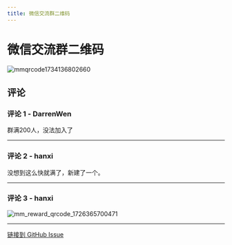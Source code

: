 ```yaml
---
title: 微信交流群二维码
---
```


# 微信交流群二维码

![mmqrcode1734136802660](https://github.hanxi.cc/proxy/user-attachments/assets/a53867c9-f841-4873-b91b-35b877221fe1)


## 评论


### 评论 1 - DarrenWen

群满200人，没法加入了

---

### 评论 2 - hanxi

没想到这么快就满了，新建了一个。

---

### 评论 3 - hanxi

![mm_reward_qrcode_1726365700471](https://github.hanxi.cc/proxy/user-attachments/assets/7863e361-7e61-48a7-bd71-8f8f609f11b4)


---
[链接到 GitHub Issue](https://github.com/hanxi/xiaomusic/issues/86)
